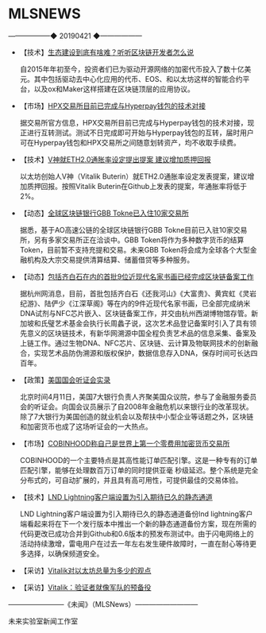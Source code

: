 
# ​MLSNEWS
——————◆
20190421
◆——————

* 【技术】[生态建设到底有啥难？听听区块链开发者怎么说](https://www.chainnews.com/)

  自2015年年初至今，投资者们已为驱动开源网络的加密代币投入了数十亿美元。其中包括驱动去中心化应用的代币、EOS、和以太坊这样的智能合约平台，以及ox和Maker这样搭建在区块链顶层的应用协议。

* 【市场】[HPX交易所目前已完成与Hyperpay钱包的技术对接](http://www.qkljw.com/news/50713.html)

  据交易所官方信息，HPX交易所目前已完成与Hyperpay钱包的技术对接，现正进行互转测试。测试不日完成即可开始与Hyperpay钱包的互转，届时用户可在Hyperpay钱包和HPX交易所之间随意划转资产，均不收取手续费。

* 【技术】[V神就ETH2.0通胀率设定提出提案 建议增加质押回报](https://www.8btc.com/article/395603)

  以太坊创始人V神（Vitalik Buterin）就ETH2.0通胀率设定发表提案，建议增加质押回报。按照Vitalik Buterin在Github上发表的提案，年通胀率将低于2%。

* 【动态】[全球区块链银行GBB Tokne已入住10家交易所](http://www.qkljw.com/news/50710.html)

  据悉，基于AO高速公链的全球区块链银行GBB Tokne目前已入驻10家交易所，另有多家交易所正在洽谈中。GBB Token将作为多种数字货币的结算Token，目前暂不支持充提和交易。未来GBB Token将会成为全球各个大型金融机构及大宗交易提供清算结算、储蓄借贷等多种服务。

* 【动态】[包括齐白石在内的首批9位近现代名家书画已经完成区块链备案工作](https://k.7234.cn/news/48256.html)

  据杭州网消息，目前，首批包括齐白石《还我河山》《大富贵》、黄宾虹《灵岩纪游》、陆俨少《江深草阁》等在内的9件近现代名家书画，已全部完成纳米DNA试剂与NFC芯片嵌入、区块链备案工作，并交由杭州西湖博物馆存管。新加坡和氏璧艺术基金会执行长周蠡子说，这次艺术品登记备案时引入了具有领先意义的区块链技术，有新华网溯源中国全程负责艺术品的信息采集、备案及上链工作。通过生物DNA、NFC芯片、区块链、云计算及物联网技术的创新融合，实现艺术品防伪溯源和版权保护，数据信息存入DNA，保存时间可长达四百年。

* 【政策】[美国国会听证会实录](http://www.chinaz.com/live/2019/0411/1008097.shtml)

  北京时间4月11日，美国7大银行负责人齐聚美国众议院，参与了金融服务委员会的听证会。向国会议员展示了自2008年金融危机以来银行业的改革现状。除了7大银行为美国创造的就业机会以及帮扶中小型企业等话题之外，区块链和加密货币也成了这场听证会的一大热点。

* 【市场】[COBINHOOD称自己是世界上第一个零费用加密货币交易所](https://blockonomi.com/cobinhood-review/)

  COBINHOOD的一个主要特点是其高性能订单匹配引擎。这是一种专有的订单匹配引擎，能够在处理数百万订单的同时提供亚毫 秒级延迟。整个系统是完全分布式的，可自动扩展的，并且具有高可用性，可提供最佳的交易体验。

* 【技术】[LND Lightning客户端设置为引入期待已久的静态通道](https://coinjournal.net/the-lnd-lightning-client-is-set-to-introduce-long-awaited-static-channel-backups/)

  LND Lightning客户端设置为引入期待已久的静态通道备份lnd lightning客户端看起来将在下一个发行版本中推出一个新的静态通道备份方案，现在所需的 代码更改已成功合并到Github和0.6版本的预发布测试中。由于闪电网络上的活动持续激增，雷电用户在过去一年左右发生硬件故障时，一直在耐心等待更多选择，以确保频道安全。

* 【采访】[Vitalik对以太坊总量为多少的观点]( https://ethfans.org/posts/vitaliks-view-on-supply-caps)

* 【采访】[Vitalik：验证者就像军队的预备役 ](https://ethfans.org/posts/validator-is-like-reserve-army)




————————《未闻》（MLSNews）—————————

未来实验室新闻工作室